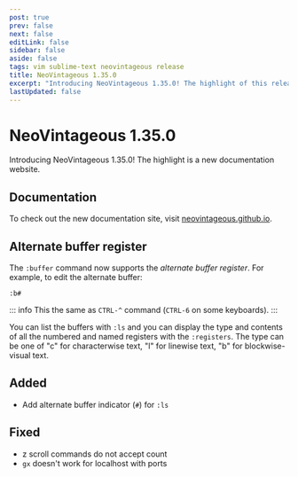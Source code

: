 ```yaml
---
post: true
prev: false
next: false
editLink: false
sidebar: false
aside: false
tags: vim sublime-text neovintageous release
title: NeoVintageous 1.35.0
excerpt: "Introducing NeoVintageous 1.35.0! The highlight of this release is a brand new documentation website powered by the static site generator VitePress."
lastUpdated: false
---
```


# NeoVintageous 1.35.0

Introducing NeoVintageous 1.35.0! The highlight is a new documentation website.

## Documentation

To check out the new documentation site, visit [neovintageous.github.io](https://neovintageous.github.io/).

## Alternate buffer register

The `:buffer` command now supports the *alternate buffer register*. For example, to edit the alternate buffer:

```vim
:b#
```

::: info
This the same as `CTRL-^` command (`CTRL-6` on some keyboards).
:::

You can list the buffers with `:ls` and you can display the type and contents of all the numbered and named registers with the `:registers`. The type can be one of "c" for characterwise text, "l" for linewise text, "b" for blockwise-visual text.

## Added

- Add alternate buffer indicator (`#`) for `:ls`

## Fixed

-  z scroll commands do not accept count
- `gx` doesn't work for localhost with ports

